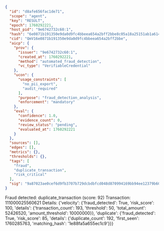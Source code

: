 ```json
{
  "id": "d8afe656fac1de71",
  "scope": "agent",
  "key": "RESULT",
  "epoch": 1760292221,
  "host_pid": "9e6742732c60:1",
  "hash": "6e0871b191350e9da0d9fc4bbeea654a2bff2bbe8c05a18a25151ab1a6144268",
  "cid": "QmV16e0871b191350e9da0d9fc4bbeea654a2bff2bbe",
  "aicp": {
    "prov": {
      "issuer": "9e6742732c60:1",
      "created_at": 1760292221,
      "method": "automated_fraud_detection",
      "vc_type": "VerifiableCredential"
    },
    "ucon": {
      "usage_constraints": [
        "no_pii_export",
        "audit_required"
      ],
      "purpose": "fraud_detection_analysis",
      "enforcement": "mandatory"
    },
    "eval": {
      "confidence": 1.0,
      "evidence_count": 0,
      "review_status": "pending",
      "evaluated_at": 1760292221
    }
  },
  "sources": [],
  "edges": [],
  "metrics": {},
  "thresholds": {},
  "tags": [
    "fraud",
    "duplicate_transaction",
    "risk_critical"
  ],
  "sig": "9a87023ae0cef6d9fb3707b729dcbdbfcd048d870994169bb94ee12379b60dd9"
}
```

Fraud detected: duplicate_transaction (score: 92)
Transaction: 111000025560621
Details: {'velocity': {'fraud_detected': True, 'risk_score': 100, 'details': {'transaction_count': 193, 'threshold': 50, 'total_amount': 52426520, 'amount_threshold': 10000000}}, 'duplicate': {'fraud_detected': True, 'risk_score': 85, 'details': {'duplicate_count': 192, 'first_seen': 1760285763, 'matching_hash': '1e88fa5a655ec1c9'}}}